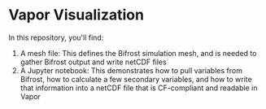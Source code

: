 # Vapor Visualization

In this repository, you'll find:

1. A mesh file: This defines the Bifrost simulation mesh, and is needed to gather Bifrost output and write netCDF files
2. A Jupyter notebook: This demonstrates how to pull variables from Bifrost, how to calculate a few secondary variables, and how to write that information into a netCDF file that is CF-compliant and readable in Vapor
